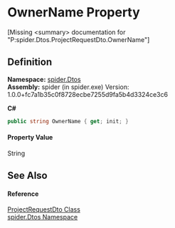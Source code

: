 # OwnerName Property


\[Missing &lt;summary&gt; documentation for "P:spider.Dtos.ProjectRequestDto.OwnerName"\]



## Definition
**Namespace:** <a href="19de7109-d83e-67fe-ebfb-758ac19743f4">spider.Dtos</a>  
**Assembly:** spider (in spider.exe) Version: 1.0.0+fc7a1b35c0f8728ecbe7255d9fa5b4d3324ce3c6

**C#**
``` C#
public string OwnerName { get; init; }
```



#### Property Value
String

## See Also


#### Reference
<a href="12393ff2-f4e8-f895-f359-5363e9206efc">ProjectRequestDto Class</a>  
<a href="19de7109-d83e-67fe-ebfb-758ac19743f4">spider.Dtos Namespace</a>  
